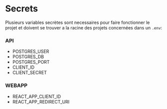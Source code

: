 # Secrets

Plusieurs variables secrètes sont necessaires pour faire fonctionner
le projet et doivent se trouver a la racine des projets concernées dans
un `.env`:

### API

* POSTGRES_USER
* POSTGRES_DB
* POSTGRES_PORT
* CLIENT_ID
* CLIENT_SECRET

### WEBAPP

* REACT_APP_CLIENT_ID
* REACT_APP_REDIRECT_URI